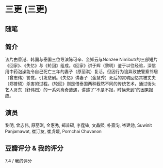 # 三更 (三更)

## 随笔

## 简介

该片由香港、韩国与泰国三位导演陈可辛、金知云与Nonzee Nimibutr的三部短片《回家》、《失忆》与《轮回》组成。《回家》讲于辉（黎明）鉴于以往经验，深信用中药泡澡能令自己死亡三年的妻子（原丽淇）复活，但因行为诡异致使警察邻居（曾志伟）警觉，引发悲剧。《失忆》讲妻子（金慧秀）死后的灵魂回忆其被丈夫（郑普硕）杀害的过程。《轮回》则是借泰国两种截然不同的传统艺术，通过街头艺人哥东（舒伟烈）的一系列离奇遭遇，讲述了“不是不报，时候未到”的因果报应。

## 演员

黎明, 曾志伟, 原丽淇, 金惠秀, 郑普硕, 李霆锋, 文晶熙, 朴熹洵, 岑建勋, Suwinit Panjamawat, 崔汀友, 崔贞媛, Pornchai Chuvanon

## 豆瓣评分 & 我的评分

7.4 / 我的评分
